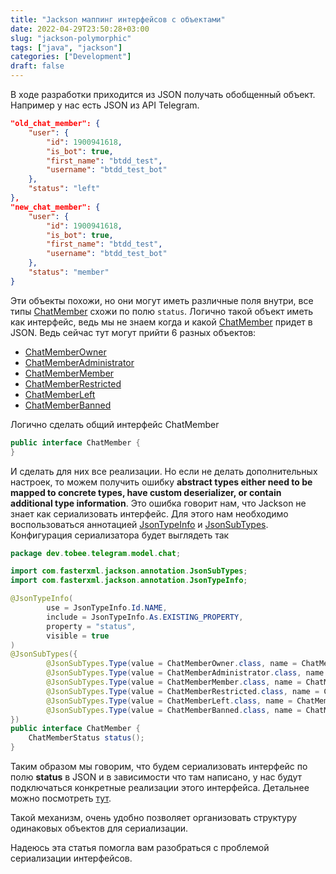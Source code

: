 ```yaml
---
title: "Jackson маппинг интерфейсов с объектами"
date: 2022-04-29T23:50:28+03:00
slug: "jackson-polymorphic"
tags: ["java", "jackson"]
categories: ["Development"]
draft: false
---
```


В ходе разработки приходится из JSON получать обобщенный объект. Например у нас есть JSON из API Telegram.

```json
"old_chat_member": {
    "user": {
        "id": 1900941618,
        "is_bot": true,
        "first_name": "btdd_test",
        "username": "btdd_test_bot"
    },
    "status": "left"
},
"new_chat_member": {
    "user": {
        "id": 1900941618,
        "is_bot": true,
        "first_name": "btdd_test",
        "username": "btdd_test_bot"
    },
    "status": "member"
}
```

Эти объекты похожи, но они могут иметь различные поля внутри, все типы [ChatMember](https://core.telegram.org/bots/api#chatmember) схожи по полю `status`. Логично такой объект иметь как интерфейс, ведь мы не знаем когда и какой [ChatMember](https://core.telegram.org/bots/api#chatmember) придет в JSON. Ведь сейчас тут могут прийти 6 разных объектов:

- [ChatMemberOwner](https://core.telegram.org/bots/api#chatmemberowner)
- [ChatMemberAdministrator](https://core.telegram.org/bots/api#chatmemberadministrator)
- [ChatMemberMember](https://core.telegram.org/bots/api#chatmembermember)
- [ChatMemberRestricted](https://core.telegram.org/bots/api#chatmemberrestricted)
- [ChatMemberLeft](https://core.telegram.org/bots/api#chatmemberleft)
- [ChatMemberBanned](https://core.telegram.org/bots/api#chatmemberbanned)

Логично сделать общий интерфейс ChatMember

```java
public interface ChatMember {
}
```

И сделать для них все реализации. Но если не делать дополнительных настроек, то можем получить ошибку **abstract types either need to be mapped to concrete types, have custom deserializer, or contain additional type information**. Это ошибка говорит нам, что Jackson не знает как сериализовать интерфейс. Для этого нам необходимо воспользоваться аннотацией [JsonTypeInfo](https://fasterxml.github.io/jackson-annotations/javadoc/2.4/com/fasterxml/jackson/annotation/JsonTypeInfo.html) и [JsonSubTypes](https://fasterxml.github.io/jackson-annotations/javadoc/2.4/com/fasterxml/jackson/annotation/JsonSubTypes.html). Конфигурация сериализатора будет выглядеть так

```java
package dev.tobee.telegram.model.chat;

import com.fasterxml.jackson.annotation.JsonSubTypes;
import com.fasterxml.jackson.annotation.JsonTypeInfo;

@JsonTypeInfo(
        use = JsonTypeInfo.Id.NAME,
        include = JsonTypeInfo.As.EXISTING_PROPERTY,
        property = "status",
        visible = true
)
@JsonSubTypes({
        @JsonSubTypes.Type(value = ChatMemberOwner.class, name = ChatMemberStatus.Constants.CREATOR),
        @JsonSubTypes.Type(value = ChatMemberAdministrator.class, name = ChatMemberStatus.Constants.ADMINISTRATOR),
        @JsonSubTypes.Type(value = ChatMemberMember.class, name = ChatMemberStatus.Constants.MEMBER),
        @JsonSubTypes.Type(value = ChatMemberRestricted.class, name = ChatMemberStatus.Constants.RESTRICTED),
        @JsonSubTypes.Type(value = ChatMemberLeft.class, name = ChatMemberStatus.Constants.LEFT),
        @JsonSubTypes.Type(value = ChatMemberBanned.class, name = ChatMemberStatus.Constants.KICKED)
})
public interface ChatMember {
    ChatMemberStatus status();
}
```

Таким образом мы говорим, что будем сериализовать интерфейс по полю **status** в JSON и в зависимости что там написано, у нас будут подключаться конкретные реализации этого интерфейса. Детальнее можно посмотреть [тут](https://github.com/rmuhamedgaliev/tbd-telegram/blob/master/src/main/java/dev/tobee/telegram/model/chat/ChatMember.java).

Такой механизм, очень удобно позволяет организовать структуру одинаковых объектов для сериализации.

Надеюсь эта статья помогла вам разобраться с проблемой сериализации интерфейсов.